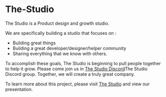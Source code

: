 # The-Studio
The Studio is a Product design and growth studio.  

We are specifically building a studio that focuses on :
* Building great things
* Building a great developer/designer/helper community
* Sharing everything that we know with others.

To accomplish these goals, The Studio is beginning to pull people together to help it grow.  Please come join us in [The Studio Discord](https://discord.gg/xUbxaGh)The Studio Discord group. Together, we will create a truly great company.

To learn more about this project, please visit [The Studio](https://TheStudio.io) and view our presentation.
